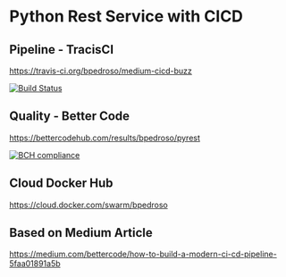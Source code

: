 # Python Rest Service with CICD

## Pipeline - TracisCI
https://travis-ci.org/bpedroso/medium-cicd-buzz

[![Build Status](https://travis-ci.org/bpedroso/medium-cicd-buzz.svg)](https://travis-ci.org/bpedroso/medium-cicd-buzz) 


## Quality - Better Code
https://bettercodehub.com/results/bpedroso/pyrest

[![BCH compliance](https://bettercodehub.com/edge/badge/bpedroso/pyrest?branch=master)](https://bettercodehub.com/)

## Cloud Docker Hub
https://cloud.docker.com/swarm/bpedroso


## Based on Medium Article
https://medium.com/bettercode/how-to-build-a-modern-ci-cd-pipeline-5faa01891a5b
